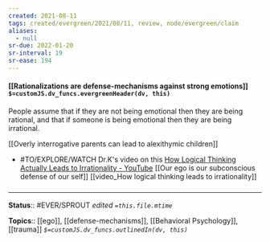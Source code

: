 ```yaml
---
created: 2021-08-11
tags: created/evergreen/2021/08/11, review, node/evergreen/claim
aliases:
  - null
sr-due: 2022-01-20
sr-interval: 19
sr-ease: 194
---
```


#### [[Rationalizations are defense-mechanisms against strong emotions]] `$=customJS.dv_funcs.evergreenHeader(dv, this)`

People assume that if they are not being emotional then they are being rational, and that if someone is being emotional then they are being irrational. 

[[Overly interrogative parents can lead to alexithymic children]]
- #TO/EXPLORE/WATCH Dr.K's video on this [How Logical Thinking Actually Leads to Irrationality - YouTube](https://www.youtube.com/watch?v=ByYUd6DESQk) [[Our ego is our subconscious defense of our self]]
[[video_How logical thinking leads to irrationality]]

### <hr class="footnote"/>

**Status**:: #EVER/SPROUT 
*edited `=this.file.mtime`*

**Topics**:: [[ego]], [[defense-mechanisms]], [[Behavioral Psychology]], [[trauma]]
*`$=customJS.dv_funcs.outlinedIn(dv, this)`*

